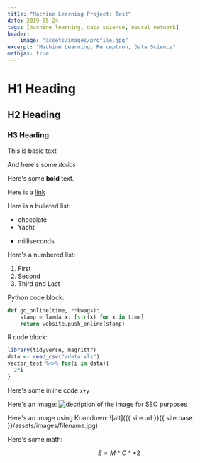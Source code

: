 ```yaml
---
title: "Machine Learning Project: Test"
date: 2019-05-24
tags: [machine learning, data science, neural network]
header:
    image: "assets/images/profile.jpg"
excerpt: "Machine Learning, Perceptron, Data Science"
mathjax: true
---
```


# H1 Heading

## H2 Heading

### H3 Heading

This is basic text

And here's some *italics*

Here's some **bold** text.

Here is a [link](https://nikolasbielki.github.io)

Here is a bulleted list:
* chocolate
* Yacht
- milliseconds

Here's a numbered list:
1. First
2. Second
3. Third and Last

Python code block:
```python
def go_online(time, **kwags):
    stamp = lamda x: [str(x) for x in time]
    return website.push_online(stamp)
```

R code block:
```r
library(tidyverse, magrittr)
data <- read_csv("/data.xls")
vector_test %<>% for(i in data){
  2*i
}
```

Here's some inline code `x+y`

Here's an image:
<img src="{{ site.url }}{{ site.baseurl }}/assets/image.filename.jpg" alt="decription of the image for SEO purposes">

Here's an image using Kramdown:
![alt]({{ site.url }}{{ site.base }}/assets/images/filename.jpg)

Here's some math:

$$ E = M*C**2$$
